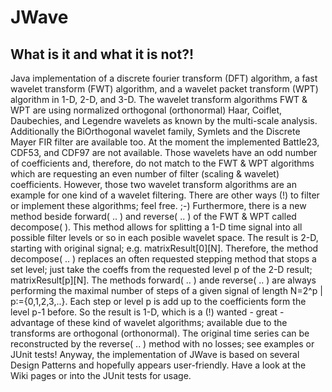 # JWave
## What is it and what it is not?!
Java implementation of a discrete fourier transform (DFT) algorithm, a fast
wavelet transform (FWT) algorithm, and a wavelet packet transform (WPT)
algorithm in 1-D, 2-D, and 3-D. The wavelet transform algorithms FWT & WPT are
using normalized orthogonal (orthonormal) Haar, Coiflet, Daubechies, and
Legendre wavelets as known by the multi-scale analysis. Additionally the
BiOrthogonal wavelet family, Symlets and the Discrete Mayer FIR filter are
available too. At the moment the implemented Battle23, CDF53, and CDF97 are not
available. Those wavelets have an odd number of coefficients and, therefore, do
not match to the FWT & WPT algorithms which are requesting an even number of
filter (scaling & wavelet) coefficients. However, those two wavelet transform
algorithms are an example for one kind of a wavelet filtering. There are other
ways (!) to filter or implement these algorithms; feel free. ;-) Furthermore,
there is a new method beside forward( .. ) and reverse( .. ) of the FWT & WPT
called decompose( ). This method allows for splitting a 1-D time signal into all
possible filter levels or so in each posible wavelet space. The result is 2-D,
starting with original signal; e.g. matrixResult[0][N]. Therefore, the method
decompose( .. ) replaces an often requested stepping method that stops a set
level; just take the coeffs from the requested level p of the 2-D result;
matrixResult[p][N]. The methods forward( .. ) ande reverse( .. ) are always
performing the maximal number of steps of a given signal of length N=2^p |
p:={0,1,2,3,..}. Each step or level p is add up to the coefficients form the
level p-1 before. So the result is 1-D, which is a (!) wanted - great -
advantage of these kind of wavelet algorithms; available due to the transforms
are orthogonal (orthonormal). The original time series can be reconstructed by
the reverse( .. ) method with no losses; see examples or JUnit tests! Anyway,
the implementation of JWave is based on several Design Patterns and hopefully
appears user-friendly. Have a look at the Wiki pages or into the JUnit tests for
usage.
